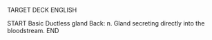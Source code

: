 TARGET DECK
ENGLISH

START
Basic
Ductless gland
Back: n. Gland secreting directly into the bloodstream.
END
